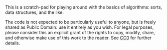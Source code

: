 This is a scratch-pad for playing around with the basics of algorithms:
sorts, data structures, and the like.

The code is not expected to be particularly useful to anyone, but is freely
shared as Public Domain: use it entirely as you wish. For legal purposes,
please consider this an explicit grant of the rights to copy, modify, share,
and otherwise make use of this work to the reader. See
[CC0](https://creativecommons.org/publicdomain/zero/1.0/) for further
details.
